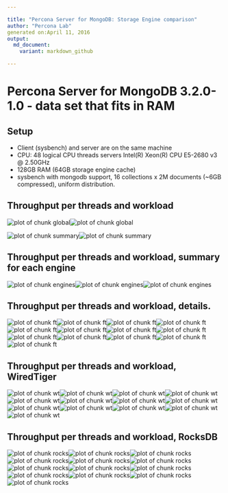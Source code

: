 ```yaml
---

title: "Percona Server for MongoDB: Storage Engine comparison"
author: "Percona Lab"
generated on:April 11, 2016
output:
  md_document:
    variant: markdown_github

---
```



# Percona Server for MongoDB 3.2.0-1.0 - data set that fits in RAM 

## Setup

* Client (sysbench) and server are on the same machine
* CPU: 48 logical CPU threads servers Intel(R) Xeon(R) CPU E5-2680 v3 @ 2.50GHz
* 128GB RAM (64GB storage engine cache)
* sysbench with mongodb support, 16 collections x 2M documents (~6GB compressed), uniform distribution. 

## Throughput per threads and workload

![plot of chunk global](figure/global-1.png)![plot of chunk global](figure/global-2.png)

![plot of chunk summary](figure/summary-1.png)![plot of chunk summary](figure/summary-2.png)

## Throughput per threads and workload, summary for each engine

![plot of chunk engines](figure/engines-1.png)![plot of chunk engines](figure/engines-2.png)![plot of chunk engines](figure/engines-3.png)

## Throughput per threads and workload, details. 

![plot of chunk ft](figure/ft-1.png)![plot of chunk ft](figure/ft-2.png)![plot of chunk ft](figure/ft-3.png)![plot of chunk ft](figure/ft-4.png)![plot of chunk ft](figure/ft-5.png)![plot of chunk ft](figure/ft-6.png)![plot of chunk ft](figure/ft-7.png)![plot of chunk ft](figure/ft-8.png)![plot of chunk ft](figure/ft-9.png)![plot of chunk ft](figure/ft-10.png)![plot of chunk ft](figure/ft-11.png)![plot of chunk ft](figure/ft-12.png)![plot of chunk ft](figure/ft-13.png)

## Throughput per threads and workload, WiredTiger

![plot of chunk wt](figure/wt-1.png)![plot of chunk wt](figure/wt-2.png)![plot of chunk wt](figure/wt-3.png)![plot of chunk wt](figure/wt-4.png)![plot of chunk wt](figure/wt-5.png)![plot of chunk wt](figure/wt-6.png)![plot of chunk wt](figure/wt-7.png)![plot of chunk wt](figure/wt-8.png)![plot of chunk wt](figure/wt-9.png)![plot of chunk wt](figure/wt-10.png)![plot of chunk wt](figure/wt-11.png)![plot of chunk wt](figure/wt-12.png)![plot of chunk wt](figure/wt-13.png)

## Throughput per threads and workload, RocksDB

![plot of chunk rocks](figure/rocks-1.png)![plot of chunk rocks](figure/rocks-2.png)![plot of chunk rocks](figure/rocks-3.png)![plot of chunk rocks](figure/rocks-4.png)![plot of chunk rocks](figure/rocks-5.png)![plot of chunk rocks](figure/rocks-6.png)![plot of chunk rocks](figure/rocks-7.png)![plot of chunk rocks](figure/rocks-8.png)![plot of chunk rocks](figure/rocks-9.png)![plot of chunk rocks](figure/rocks-10.png)![plot of chunk rocks](figure/rocks-11.png)![plot of chunk rocks](figure/rocks-12.png)![plot of chunk rocks](figure/rocks-13.png)
